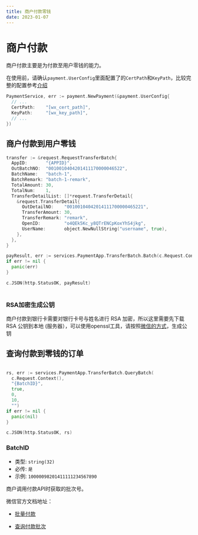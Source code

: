 ```yaml
---
title: 商户付款零钱
date: 2023-01-07
---
```


# 商户付款

商户付款主要是为付款至用户零钱的能力。



在使用前，请确认`payment.UserConfig`里面配置了的`CertPath`和`KeyPath`，比较完整的配置参考[介绍](./index)

``` go
PaymentService, err := payment.NewPayment(&payment.UserConfig{
  // ...
  CertPath:    "[wx_cert_path]",
  KeyPath:     "[wx_key_path]",
  // ...
})
```



## 商户付款到用户零钱



``` go
transfer := &request.RequestTransferBatch{
  AppID:       "{APPID}",
  OutBatchNO:  "0010010404201411170000046522",
  BatchName:   "batch-1",
  BatchRemark: "batch-1-remark",
  TotalAmount: 30,
  TotalNum:    1,
  TransferDetailList: []*request.TransferDetail{
    &request.TransferDetail{
      OutDetailNO:    "00100104042014111700000465221",
      TransferAmount: 30,
      TransferRemark: "remark",
      OpenID:         "o4QEk5Kc_y8QTrENCpKoxYhS4jkg",
      UserName:       object.NewNullString("username", true),
    },
  },
}

payResult, err := services.PaymentApp.TransferBatch.Batch(c.Request.Context(), transfer)
if err != nil {
  panic(err)
}

c.JSON(http.StatusOK, payResult)
	
```



### RSA加密生成公钥
商户付款到银行卡需要对银行卡号与姓名进行 RSA 加密，所以这里需要先下载 RSA 公钥到本地
(服务器），可以使用openssl工具，请按照[微信的方式](https://pay.weixin.qq.com/wiki/doc/api/tools/mch_pay_yhk.php?chapter=25_7&index=4)，生成公钥




## 查询付款到零钱的订单

```go

rs, err := services.PaymentApp.TransferBatch.QueryBatch(
  c.Request.Context(),
  "{BatchID}",
  true,
  0,
  10,
  "")
if err != nil {
  panic(nil)
}

c.JSON(http.StatusOK, rs)

```

### BatchID

- 类型: `string(32)`
- 必传: `是`
- 示例: `10000098201411111234567890` 

商户调用付款API时获取的批次号。




微信官方文档地址： 

 - [批量付款](https://pay.weixin.qq.com/docs/merchant/apis/batch-transfer-to-balance/transfer-batch/initiate-batch-transfer.html)

 - [查询付款批次](https://pay.weixin.qq.com/docs/merchant/apis/batch-transfer-to-balance/transfer-batch/get-transfer-batch-by-out-no.html)

   
